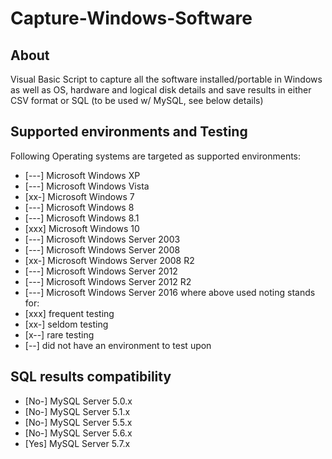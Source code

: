 # Capture-Windows-Software
## About
Visual Basic Script to capture all the software installed/portable in Windows
 as well as OS, hardware and logical disk details and save results 
 in either CSV format or SQL (to be used w/ MySQL, see below details)

## Supported environments and Testing
Following Operating systems are targeted as supported environments:
* [---] Microsoft Windows XP
* [---] Microsoft Windows Vista
* [xx-] Microsoft Windows 7
* [---] Microsoft Windows 8
* [---] Microsoft Windows 8.1
* [xxx] Microsoft Windows 10
* [---] Microsoft Windows Server 2003
* [---] Microsoft Windows Server 2008
* [xx-] Microsoft Windows Server 2008 R2
* [---] Microsoft Windows Server 2012
* [---] Microsoft Windows Server 2012 R2
* [---] Microsoft Windows Server 2016
where above used noting stands for:
* [xxx] frequent testing
* [xx-] seldom testing
* [x--] rare testing
* [--] did not have an environment to test upon

## SQL results compatibility
* [No-] MySQL Server 5.0.x
* [No-] MySQL Server 5.1.x
* [No-] MySQL Server 5.5.x
* [No-] MySQL Server 5.6.x
* [Yes] MySQL Server 5.7.x
